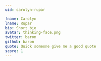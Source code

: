 ```yaml
---
uid: carolyn-rupar

fname: Carolyn
lname: Rupar
bio: Short bio
avatar: thinking-face.png
twitter: baron
github: baron
quote: Quick someone give me a good quote
score: 1
---
```

